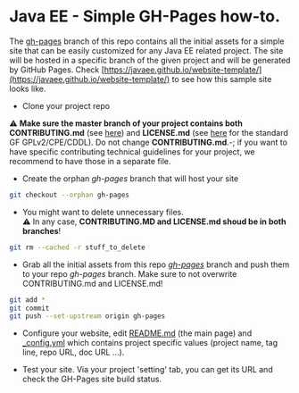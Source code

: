 # Java EE - Simple GH-Pages how-to.

The [gh-pages](https://github.com/javaee/website-template/tree/gh-pages) branch of this repo contains all the initial assets for a simple site that can be easily customized for any Java EE related project. The site will be hosted in a specific branch of the given project and will be generated by GitHub Pages.
Check [https://javaee.github.io/website-template/](https://javaee.github.io/website-template/) to see how this sample site looks like.

* Clone your project repo

:warning: **Make sure the master branch of your project contains both CONTRIBUTING.md** (see [here](https://github.com/javaee/website-template/blob/gh-pages/CONTRIBUTING.md)) and **LICENSE.md** (see [here](https://github.com/javaee/website-template/blob/gh-pages/LICENSE.md) for the standard GF GPLv2/CPE/CDDL). Do not change **CONTRIBUTING.md**.-; if you want to have specific contributing technical guidelines for your project, we recommend to have those in a separate file. 

* Create the orphan _gh-pages_ branch that will host your site

```bash
git checkout --orphan gh-pages
```

* You might want to delete unnecessary files.  
:warning: In any case, **CONTRIBUTING.MD and LICENSE.md shoud be in both branches**!

```bash
git rm --cached -r stuff_to_delete
```

* Grab all the initial assets from this repo [_gh-pages_](https://github.com/javaee/website-template/tree/gh-pages) branch and push them to your repo _gh-pages_ branch. Make sure to not overwrite CONTRIBUTING.md and LICENSE.md!
```bash
git add *
git commit
git push --set-upstream origin gh-pages  
```

* Configure your website, edit [README.md](https://github.com/javaee/website-template/blob/gh-pages/README.md) (the main page) and [_config.yml](https://github.com/javaee/website-template/blob/gh-pages/_config.yml) which contains project specific values (project name, tag line, repo URL, doc URL ...).

* Test your site. Via your project 'setting' tab, you can get its URL and check the GH-Pages site build status.
